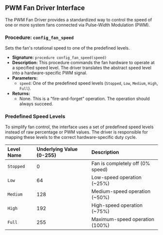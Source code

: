 ## PWM Fan Driver Interface

The PWM Fan Driver provides a standardized way to control the speed of one or more system fans connected via Pulse-Width Modulation (PWM).

### Procedure: `config_fan_speed`

Sets the fan's rotational speed to one of the predefined levels.

*   **Signature:** `procedure config_fan_speed(speed)`
*   **Description:** This procedure commands the fan hardware to operate at a specified speed level. The driver translates the abstract speed level into a hardware-specific PWM signal.
*   **Parameters:**
    *   `speed`: One of the predefined speed levels (`Stopped`, `Low`, `Medium`, `High`, `Full`).
*   **Returns:**
    *   None. This is a "fire-and-forget" operation. The operation should always succeed.

### Predefined Speed Levels

To simplify fan control, the interface uses a set of predefined speed levels instead of raw percentage or PWM values. The driver is responsible for mapping these levels to the correct hardware-specific duty cycle.

| Level Name | Underlying Value (0-255) | Description                      |
| :--------- | :------------------------- | :------------------------------- |
| `Stopped`  | 0                          | Fan is completely off (0% speed) |
| `Low`      | 64                         | Low-speed operation (~25%)       |
| `Medium`   | 128                        | Medium-speed operation (~50%)    |
| `High`     | 192                        | High-speed operation (~75%)      |
| `Full`     | 255                        | Maximum-speed operation (100%)   |

